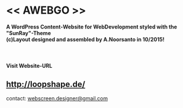 # << AWEBGO >>
<strong>A WordPress Content-Website for WebDevelopment styled with the "SunRay"-Theme<br>
(c)Layout designed and assembled by A.Noorsanto in 10/2015!</strong><br>
<br>
<br>
#### Visit Website-URL<br>
http://loopshape.de/
----
contact: webscreen.designer@gmail.com
